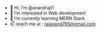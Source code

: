 - 👋 Hi, I’m @anandrajt1
- 👀 I’m interested in Web development
- 🌱 I’m currently learning MERN Stack
- 📫  reach me at : rajanand765@gmail.com

<!---
anandrajt1/anandrajt1 is a ✨ special ✨ repository because its `README.md` (this file) appears on your GitHub profile.
You can click the Preview link to take a look at your changes.
--->
